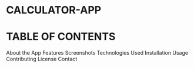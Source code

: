 # CALCULATOR-APP



# TABLE OF CONTENTS
About the App
Features
Screenshots
Technologies Used
Installation
Usage
Contributing
License
Contact
